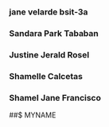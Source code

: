 ### jane velarde bsit-3a
### Sandara Park Tababan
### Justine Jerald Rosel
### Shamelle Calcetas

### Shamel Jane Francisco
##$ MYNAME


